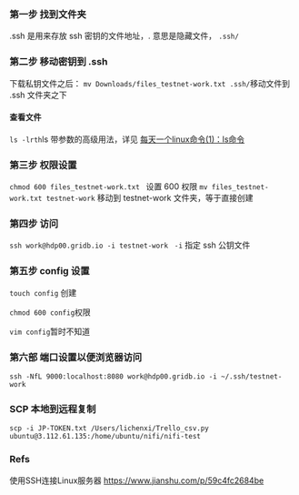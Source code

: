 ### 第一步 找到文件夹
.ssh 是用来存放 ssh 密钥的文件地址，. 意思是隐藏文件，
```.ssh/``` 

### 第二步 移动密钥到 .ssh
下载私钥文件之后：
```mv Downloads/files_testnet-work.txt .ssh/```移动文件到 .ssh 文件夹之下

#### 查看文件
```ls -lrth```ls 带参数的高级用法，详见 [每天一个linux命令(1)：ls命令](https://www.cnblogs.com/peida/archive/2012/10/23/2734829.html)

### 第三步 权限设置
```chmod 600 files_testnet-work.txt ``` 设置 600 权限
```mv files_testnet-work.txt testnet-work``` 移动到 testnet-work 文件夹，等于直接创建

### 第四步 访问
```ssh work@hdp00.gridb.io -i testnet-work ``` 
```-i``` 指定 ssh 公钥文件


### 第五步 config 设置
```touch config``` 创建

```chmod 600 config```权限

```vim config```暂时不知道

### 第六部 端口设置以便浏览器访问
```ssh -NfL 9000:localhost:8080 work@hdp00.gridb.io -i ~/.ssh/testnet-work ```


### SCP 本地到远程复制

```scp -i JP-TOKEN.txt /Users/lichenxi/Trello_csv.py ubuntu@3.112.61.135:/home/ubuntu/nifi/nifi-test```

### Refs
使用SSH连接Linux服务器 https://www.jianshu.com/p/59c4fc2684be
